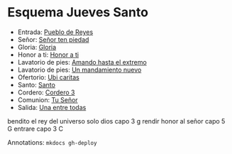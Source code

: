 # Esquema Jueves Santo

- Entrada: [Pueblo de Reyes](jueves_santo/pueblo_de_reyes.md)
- Señor: [Señor ten piedad](exequias/senior.md)
- Gloria: [Gloria](gloria/gloria_2.md)
- Honor a ti: [Honor a ti](honor_y_gloria/honor_y_gloria_3.md)
- Lavatorio de pies: [Amando hasta el extremo](jueves_santo/amando_hasta_el_extremo.md)
- Lavatorio de pies: [Un mandamiento nuevo](jueves_santo/un_mandamiento_nuevo.md)
- Ofertorio: [Ubi caritas](jueves_santo/ubi_caritas.md)
- Santo: [Santo ](santo/santo_3.md)
- Cordero: [Cordero 3](cordero/cordero_capo_3_G)
- Comunion: [Tu Señor](comunion/verbum_panis.md)
- Salida: [Una entre todas](salida/bendito)

bendito
el rey del universo
solo dios capo 3 g
rendir honor al señor capo 5 G
entrare capo 3 C

  Annotations:
  `mkdocs gh-deploy`
